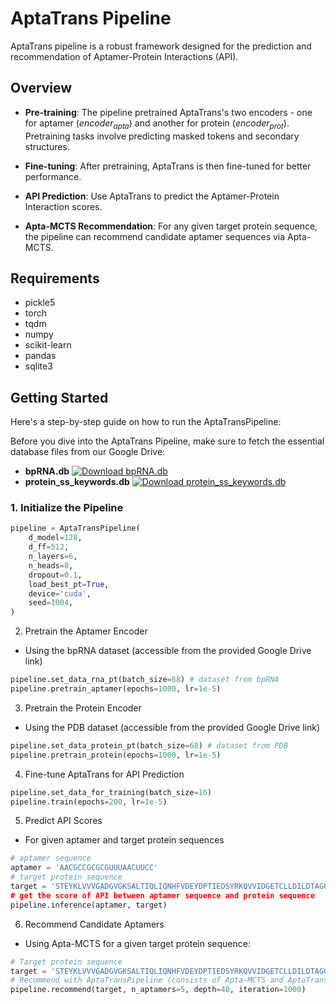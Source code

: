 # AptaTrans Pipeline

AptaTrans pipeline is a robust framework designed for the prediction and recommendation of Aptamer-Protein Interactions (API).

## Overview
- **Pre-training**: The pipeline pretrained AptaTrans's two encoders - one for aptamer ($encoder_{apta}$) and another for protein ($encoder_{prot}$). Pretraining tasks involve predicting masked tokens and secondary structures.
  
- **Fine-tuning**: After pretraining, AptaTrans is then fine-tuned for better performance.

- **API Prediction**: Use AptaTrans to predict the Aptamer-Protein Interaction scores.

- **Apta-MCTS Recommendation**: For any given target protein sequence, the pipeline can recommend candidate aptamer sequences via Apta-MCTS.

## Requirements
- pickle5
- torch
- tqdm
- numpy
- scikit-learn
- pandas
- sqlite3

## Getting Started

Here's a step-by-step guide on how to run the AptaTransPipeline:

Before you dive into the AptaTrans Pipeline, make sure to fetch the essential database files from our Google Drive:
- **bpRNA.db**
[![Download bpRNA.db](https://img.shields.io/badge/Download-protein_ss_keywords.db-blue?style=for-the-badge&logo=google-drive)](https://drive.google.com/file/d/178f_Tb3kgK4sZ23QAhqiK5YOUtkxjyMl/view?usp=sharing](https://drive.google.com/file/d/178f_Tb3kgK4sZ23QAhqiK5YOUtkxjyMl/view?usp=drive_link))
- **protein_ss_keywords.db**
[![Download protein_ss_keywords.db](https://img.shields.io/badge/Download-protein_ss_keywords.db-blue?style=for-the-badge&logo=google-drive)]([https://drive.google.com/file/d/1E1TIVtppA1L6nu0f8pYQKBAz2ZyBSCMY/view?usp=sharing](https://drive.google.com/file/d/1E1TIVtppA1L6nu0f8pYQKBAz2ZyBSCMY/view?usp=drive_link))

### 1. Initialize the Pipeline

```python
pipeline = AptaTransPipeline(
    d_model=128,
    d_ff=512,
    n_layers=6,
    n_heads=8,
    dropout=0.1,
    load_best_pt=True,
    device='cuda',
    seed=1004,
)
```

2. Pretrain the Aptamer Encoder
- Using the bpRNA dataset (accessible from the provided Google Drive link)
```python
pipeline.set_data_rna_pt(batch_size=68) # dataset from bpRNA
pipeline.pretrain_aptamer(epochs=1000, lr=1e-5)
```

3. Pretrain the Protein Encoder
- Using the PDB dataset (accessible from the provided Google Drive link)
```python
pipeline.set_data_protein_pt(batch_size=68) # dataset from PDB
pipeline.pretrain_protein(epochs=1000, lr=1e-5)
```

4. Fine-tune AptaTrans for API Prediction
```python
pipeline.set_data_for_training(batch_size=16)
pipeline.train(epochs=200, lr=1e-5)
```

5. Predict API Scores
- For given aptamer and target protein sequences
```python
# aptamer sequence
aptamer = 'AACGCCGCGCGUUUAACUUCC'
# target protein sequence
target = 'STEYKLVVVGADGVGKSALTIQLIQNHFVDEYDPTIEDSYRKQVVIDGETCLLDILDTAGQEEYSAMRDQYMRTGEGFLCVFAINNTKSFEDIHHYREQIKRVKDSEDVPMVLVGNKCDLPSRTVDTKQAQDLARSYGIPFIETSAKTRQGVDDAFYTLV
# get the score of API between aptamer sequence and protein sequence
pipeline.inference(aptamer, target)
```

6. Recommend Candidate Aptamers
- Using Apta-MCTS for a given target protein sequence:
```python
# Target protein sequence
target = 'STEYKLVVVGADGVGKSALTIQLIQNHFVDEYDPTIEDSYRKQVVIDGETCLLDILDTAGQEEYSAMRDQYMRTGEGFLCVFAINNTKSFEDIHHYREQIKRVKDSEDVPMVLVGNKCDLPSRTVDTKQAQDLARSYGIPFIETSAKTRQGVDDAFYTLVREIRKHKEKMSK'
# Recommend with AptaTransPipeline (consists of Apta-MCTS and AptaTrans)
pipeline.recommend(target, n_aptamers=5, depth=40, iteration=1000)
```
